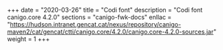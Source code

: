 +++
date        = "2020-03-26"
title       = "Codi font"
description = "Codi font canigo.core 4.2.0"
sections    = "canigo-fwk-docs"
enllac		= "https://hudson.intranet.gencat.cat/nexus/repository/canigo-maven2/cat/gencat/ctti/canigo.core/4.2.0/canigo.core-4.2.0-sources.jar"
weight		= 1
+++
